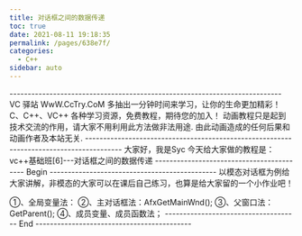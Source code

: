 ```yaml
---
title: 对话框之间的数据传递
toc: true
date: 2021-08-11 19:18:35
permalink: /pages/638e7f/
categories:
  - C++
sidebar: auto
---
```


\---------------------------------------------------------------------------
VC 驿站
WwW.CcTry.CoM
多抽出一分钟时间来学习，让你的生命更加精彩！
C、C++、VC++ 各种学习资源，免费教程，期待您的加入！
动画教程只是起到技术交流的作用，请大家不用利用此方法做非法用途.
由此动画造成的任何后果和动画作者及本站无关.
\----------------------------------------------------------------------------------------
大家好，我是Syc
今天给大家做的教程是：
vc++基础班[6]---对话框之间的数据传递
------------------------------------------ Begin ----------------------------------------------
以模态对话框为例给大家讲解，非模态的大家可以在课后自己练习，也算是给大家留的一个小作业吧！

①、全局变量法：
②、主对话框法：AfxGetMainWnd();
③、父窗口法：GetParent();
④、成员变量、成员函数法；
------------------------------------- End -------------------------------------------
